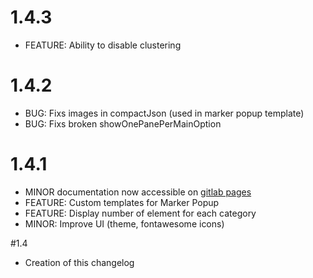 # 1.4.3
* FEATURE: Ability to disable clustering

# 1.4.2
* BUG: Fixs images in compactJson (used in marker popup template)
* BUG: Fixs broken showOnePanePerMainOption

# 1.4.1
* MINOR documentation now accessible on [gitlab pages](https://pixelhumain.gitlab.io/GoGoCartoJs)
* FEATURE: Custom templates for Marker Popup
* FEATURE: Display number of element for each category
* MINOR: Improve UI (theme, fontawesome icons)

#1.4
* Creation of this changelog
